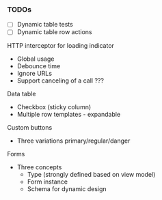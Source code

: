 ### TODOs

- [ ] Dynamic table tests
- [ ] Dynamic table row actions

HTTP interceptor for loading indicator
- Global usage
- Debounce time
- Ignore URLs
- Support canceling of a call ???

Data table
- Checkbox (sticky column)
- Multiple row templates - expandable

Custom buttons
- Three variations primary/regular/danger

Forms
- Three concepts
  - Type (strongly defined based on view model)
  - Form instance
  - Schema for dynamic design
